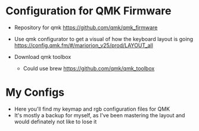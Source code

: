 # Configuration for QMK Firmware

-   Repository for qmk
    https://github.com/qmk/qmk_firmware

-   Use qmk configurator to get a visual of how the keyboard layout is going
    https://config.qmk.fm/#/mariorion_v25/prod/LAYOUT_all

-   Download qmk toolbox
    -   Could use brew
        https://github.com/qmk/qmk_toolbox

# My Configs

-   Here you'll find my keymap and rgb configuration files for QMK
-   It's mostly a backup for myself, as I've been mastering the layout and would definately not like to lose it
